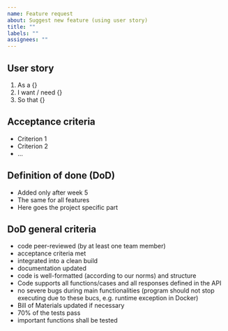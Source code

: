 ```yaml
---
name: Feature request
about: Suggest new feature (using user story)
title: ""
labels: ""
assignees: ""
---
```


## User story

1. As a {}
2. I want / need {}
3. So that {}

## Acceptance criteria

- Criterion 1
- Criterion 2
- ...

## Definition of done (DoD)

- Added only after week 5
- The same for all features
- Here goes the project specific part

## DoD general criteria

- code peer-reviewed (by at least one team member)
- acceptance criteria met
- integrated into a clean build
- documentation updated
- code is well-formatted (according to our norms) and structure
- Code supports all functions/cases and all responses defined in the API
- no severe bugs during main functionalities (program should not stop executing due to these bucs, e.g. runtime exception in Docker)
- Bill of Materials updated if necessary
- 70% of the tests pass
- important functions shall be tested
